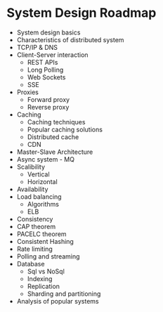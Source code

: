# System Design Roadmap

  - System design basics
  - Characteristics of distributed system
  - TCP/IP & DNS
  - Client-Server interaction
    - REST APIs
    - Long Polling
    - Web Sockets
    - SSE
  - Proxies
    - Forward proxy
    - Reverse proxy
  - Caching
    - Caching techniques
    - Popular caching solutions
    - Distributed cache
    - CDN
  - Master-Slave Architecture
  - Async system - MQ
  - Scalibility
    - Vertical
    - Horizontal
  - Availability
  - Load balancing
    - Algorithms
    - ELB
  - Consistency
  - CAP theorem
  - PACELC theorem
  - Consistent Hashing
  - Rate limiting
  - Polling and streaming
  - Database
    - Sql vs NoSql
    - Indexing
    - Replication
    - Sharding and partitioning
  - Analysis of popular systems
